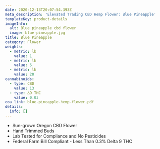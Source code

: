 ```yaml
---
date: 2020-12-13T20:07:54.393Z
meta_description: 'Elevated Trading CBD Hemp Flower: Blue Pineapple'
templateKey: product-details
imageInfo:
  alt: Blue pineapple cbd flower
  image: blue-pineapple.jpg
title: Blue Pineapple
category: Flower
weights:
  - metric: lb
    value: 1
  - metric: lb
    value: 5
  - metric: lb
    value: 20
cannabinoids:
  - type: CBD
    value: 13
  - type: ∆9 THC
    value: 0.03
coa_link: blue-pineapple-hemp-flower.pdf
details:
  info: []
---
```


- Sun-grown Oregon CBD Flower
- Hand Trimmed Buds
- Lab Tested for Compliance and No Pesticides
- Federal Farm Bill Compliant - Less Than 0.3% Delta 9 THC
